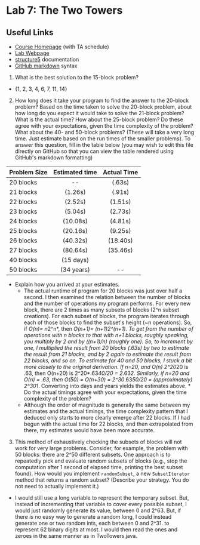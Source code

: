 # Lab 7: The Two Towers

## Useful Links
 * [Course Homepage](http://cs.williams.edu/~cs136/index.html) (with TA schedule)
 * [Lab Webpage](http://cs.williams.edu/~cs136/labs/two-towers.pdf)
 * [structure5](http://www.cs.williams.edu/~bailey/JavaStructures/doc/structure5/index.html) documentation
 * [GitHub markdown](https://guides.github.com/features/mastering-markdown/) syntax

 1. What is the best solution to the 15-block problem?
   * {1, 2, 3, 4, 6, 7, 11, 14}
 2. How long does it take your program to find the answer to the 20-block
 problem? Based on the time taken to solve the 20-block problem, about how long
 do you expect it would take to solve the 21-block problem? What is the actual
 time? How about the 25-block problem? Do these agree with your expectations,
 given the time complexity of the problem? What about the 40- and 50-block
 problems? (These will take a very long time. Just estimate based on the run
 times of the smaller problems). To answer this question, fill in the table below
 (you may wish to edit this file directly on GitHub so that you can view the
 table rendered using GitHub's markdown formatting)

 | Problem Size  | Estimated time | Actual Time |
 | :------------ | :------------: | :---------: |
 | 20 blocks     |       --       |  (.63s)     |
 | 21 blocks     |    (1.26s)     |  (.91s)   |
 | 22 blocks     |    (2.52s)    |  (1.51s)   |
 | 23 blocks     |    (5.04s)     |  (2.73s)   |
 | 24 blocks     |    (10.08s)    |  (4.81s)   |
 | 25 blocks     |    (20.16s)    |  (9.25s)   |
 | 26 blocks     |    (40.32s)     | (18.40s)   |
 | 27 blocks     |    (80.64s)    |  (35.46s)   |
 | 40 blocks     |    (15 days)    |        |
 | 50 blocks     |    (34 years)    |     --      |

   * Explain how you arrived at your estimates.
     * The actual runtime of program for 20 blocks was just over half a second. I then examined the relation between the number of blocks and the number of operations my program performs. For every new block, there are 2 times as many subsets of blocks (2^n subset creations). For each subset of blocks, the program iterates through each of those blocks to find the subset's height (~n operations). So, if *O(n)= n*2^n*, then *O(n+1)= (n+1)*2^(n+1)*. To get from the number of operations with n blocks to that with n+1 blocks, roughly speaking, you multiply by 2 and by ((n+1)/n) (roughly one). So, to increment by one, I multiplied the result from 20 blocks (.63s) by two to estimate the result from 21 blocks, and by 2 again to estimate the result from 22 blocks, and so on. To estimate for 40 and 50 blocks, I stuck a bit more closely to the original derivation. If n=20, and O(n) 2^20*20 is .63, then O(n+20) is 2^20*.63*40/20 = 2*.63*2. Similarly, if n=20 and O(n) = .63, then O(50) = O(n+30) = 2^30*.63*50/20 = (approximately) 2^30*1. Converting into days and years yields the estimates above.
    * Do the actual timings agree with your expectations, given the time complexity of the problem?
     * Although the order of magnitude is generally the same between my estimates and the actual timings, the time complexity pattern that I deduced only starts to more clearly emerge after 22 blocks. If I had begun with the actual time for 22 blocks, and then extrapolated from there, my estimates would have been more accurate.

 3. This method of exhaustively checking the subsets of blocks will not work for
 very large problems. Consider, for example, the problem with 50 blocks: there
 are 2^50 different subsets. One approach is to repeatedly pick and evaluate
 random subsets of blocks (e.g., stop the computation after 1 second of elapsed
 time, printing the best subset found). How would you implement `randomSubset`, a
 new `SubsetIterator` method that returns a random subset? (Describe your
 strategy. You do not need to actually implement it.)
   * I would still use a long variable to represent the temporary subset. But, instead of incrementing that variable to cover every possible subset, I would just randomly generate its value, between 0 and 2^63. But, if there is no easy way to generate a random long, I could instead generate one or two random ints, each between 0 and 2^31. to represent 62 binary digits at most. I would then read the ones and zeroes in the same manner as in TwoTowers.java.

